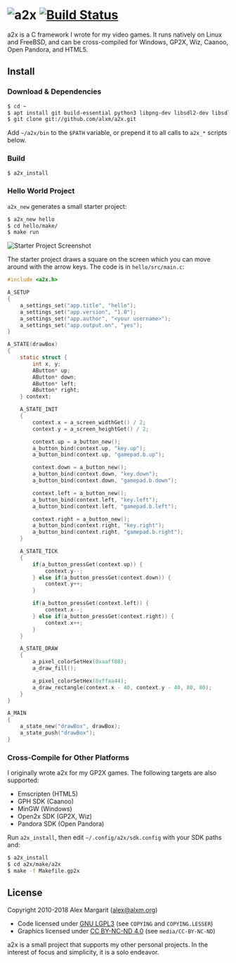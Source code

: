 # ![a2x](https://github.com/alxm/a2x/raw/master/media/a2x-logo.png "a2x") [![Build Status](https://travis-ci.org/alxm/a2x.svg?branch=master)](https://travis-ci.org/alxm/a2x)

a2x is a C framework I wrote for my video games. It runs natively on Linux and FreeBSD, and can be cross-compiled for Windows, GP2X, Wiz, Caanoo, Open Pandora, and HTML5.

## Install

### Download & Dependencies

```sh
$ cd ~
$ apt install git build-essential python3 libpng-dev libsdl2-dev libsdl2-mixer-dev
$ git clone git://github.com/alxm/a2x.git
```

Add `~/a2x/bin` to the `$PATH` variable, or prepend it to all calls to `a2x_*` scripts below.

### Build

```sh
$ a2x_install
```

### Hello World Project

`a2x_new` generates a small starter project:

```sh
$ a2x_new hello
$ cd hello/make/
$ make run
```

![Starter Project Screenshot](https://github.com/alxm/a2x/raw/master/media/hello.gif "Starter Project Screenshot")

The starter project draws a square on the screen which you can move around with the arrow keys. The code is in `hello/src/main.c`:

```C
#include <a2x.h>

A_SETUP
{
    a_settings_set("app.title", "hello");
    a_settings_set("app.version", "1.0");
    a_settings_set("app.author", "<your username>");
    a_settings_set("app.output.on", "yes");
}

A_STATE(drawBox)
{
    static struct {
        int x, y;
        AButton* up;
        AButton* down;
        AButton* left;
        AButton* right;
    } context;

    A_STATE_INIT
    {
        context.x = a_screen_widthGet() / 2;
        context.y = a_screen_heightGet() / 2;

        context.up = a_button_new();
        a_button_bind(context.up, "key.up");
        a_button_bind(context.up, "gamepad.b.up");

        context.down = a_button_new();
        a_button_bind(context.down, "key.down");
        a_button_bind(context.down, "gamepad.b.down");

        context.left = a_button_new();
        a_button_bind(context.left, "key.left");
        a_button_bind(context.left, "gamepad.b.left");

        context.right = a_button_new();
        a_button_bind(context.right, "key.right");
        a_button_bind(context.right, "gamepad.b.right");
    }

    A_STATE_TICK
    {
        if(a_button_pressGet(context.up)) {
            context.y--;
        } else if(a_button_pressGet(context.down)) {
            context.y++;
        }

        if(a_button_pressGet(context.left)) {
            context.x--;
        } else if(a_button_pressGet(context.right)) {
            context.x++;
        }
    }

    A_STATE_DRAW
    {
        a_pixel_colorSetHex(0xaaff88);
        a_draw_fill();

        a_pixel_colorSetHex(0xffaa44);
        a_draw_rectangle(context.x - 40, context.y - 40, 80, 80);
    }
}

A_MAIN
{
    a_state_new("drawBox", drawBox);
    a_state_push("drawBox");
}
```

### Cross-Compile for Other Platforms

I originally wrote a2x for my GP2X games. The following targets are also supported:

* Emscripten (HTML5)
* GPH SDK (Caanoo)
* MinGW (Windows)
* Open2x SDK (GP2X, Wiz)
* Pandora SDK (Open Pandora)

Run `a2x_install`, then edit `~/.config/a2x/sdk.config` with your SDK paths and:

```sh
$ a2x_install
$ cd a2x/make/a2x
$ make -f Makefile.gp2x
```

## License

Copyright 2010-2018 Alex Margarit (alex@alxm.org)

* Code licensed under [GNU LGPL3](https://www.gnu.org/licenses/lgpl.html) (see `COPYING` and `COPYING.LESSER`)
* Graphics licensed under [CC BY-NC-ND 4.0](https://creativecommons.org/licenses/by-nc-nd/4.0/) (see `media/CC-BY-NC-ND`)

a2x is a small project that supports my other personal projects. In the interest of focus and simplicity, it is a solo endeavor.
